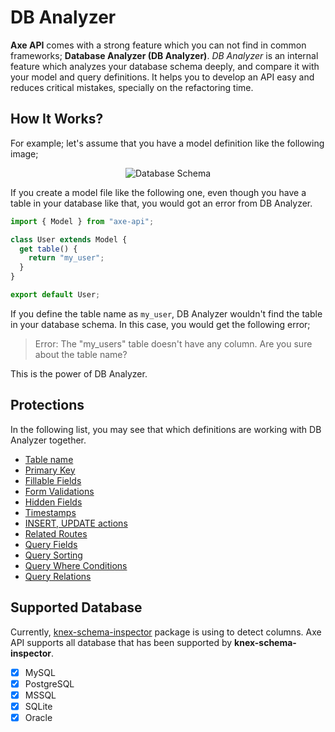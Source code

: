 # DB Analyzer

**Axe API** comes with a strong feature which you can not find in common frameworks; **Database Analyzer (DB Analyzer)**. _DB Analyzer_ is an internal feature which analyzes your database schema deeply, and compare it with your model and query definitions. It helps you to develop an API easy and reduces critical mistakes, specially on the refactoring time.

## How It Works?

For example; let's assume that you have a model definition like the following image;

<div style="text-align:center;">

![Database Schema](/images/db-analyze-model.png)

</div>

If you create a model file like the following one, even though you have a table in your database like that, you would got an error from DB Analyzer.

```js
import { Model } from "axe-api";

class User extends Model {
  get table() {
    return "my_user";
  }
}

export default User;
```

If you define the table name as `my_user`, DB Analyzer wouldn't find the table in your database schema. In this case, you would get the following error;

> Error: The "my_users" table doesn't have any column. Are you sure about the table name?

This is the power of DB Analyzer.

## Protections

In the following list, you may see that which definitions are working with DB Analyzer together.

- [Table name](/models/#table-name)
- [Primary Key](/models/#primary-key)
- [Fillable Fields](/models/#fillable-fields)
- [Form Validations](/models/#validations)
- [Hidden Fields](/models/#hidden-fields)
- [Timestamps](/models/#timestamps)
- [INSERT, UPDATE actions](/routes/#handlers)
- [Related Routes](/routes/#related-routes)
- [Query Fields](/queries/#fields)
- [Query Sorting](/queries/#sorting)
- [Query Where Conditions](/queries/#where-conditions)
- [Query Relations](/queries/#relation-queries)

## Supported Database

Currently, [knex-schema-inspector](https://github.com/knex/knex-schema-inspector) package is using to detect columns. Axe API supports all database that has been supported by **knex-schema-inspector**.

- [x] MySQL
- [x] PostgreSQL
- [x] MSSQL
- [x] SQLite
- [x] Oracle
